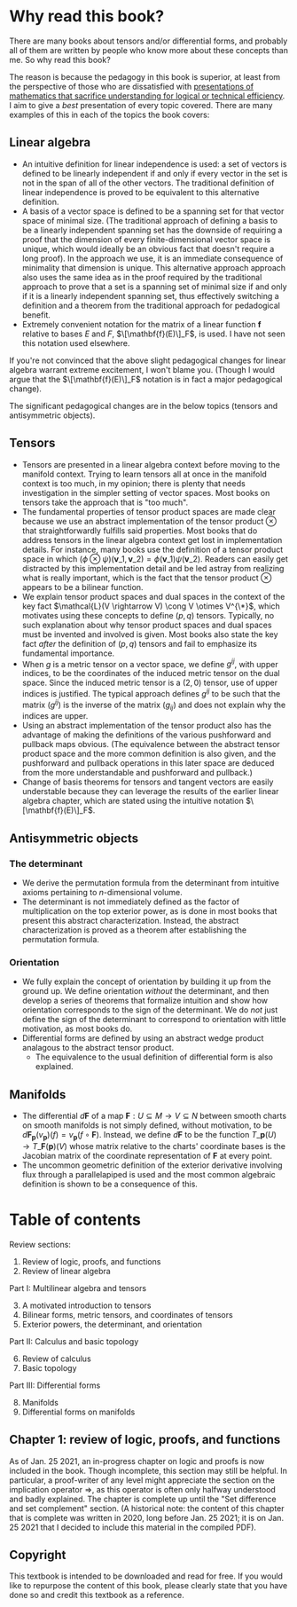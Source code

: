 # Why read this book?

There are many books about tensors and/or differential forms, and probably all of them are written by people who know more about these concepts than me. So why read this book?

The reason is because the pedagogy in this book is superior, at least from the perspective of those who are dissatisfied with [presentations of mathematics that sacrifice understanding for logical or technical efficiency](https://github.com/rossgk2/physmath?tab=readme-ov-file#the-dreaded-efficency-pedagogy). I aim to give a *best* presentation of every topic covered. There are many examples of this in each of the topics the book covers:

## Linear algebra

* An intuitive definition for linear independence is used: a set of vectors is defined to be linearly independent if and only if every vector in the set is not in the span of all of the other vectors. The traditional definition of linear independence is proved to be equivalent to this alternative definition.
* A basis of a vector space is defined to be a spanning set for that vector space of minimal size. (The traditional approach of defining a basis to be a linearly independent spanning set has the downside of requiring a proof that the dimension of every finite-dimensional vector space is unique, which would ideally be an obvious fact that doesn't require a long proof). In the approach we use, it is an immediate consequence of minimality that dimension is unique. This alternative approach approach also uses the same idea as in the proof required by the traditional approach to prove that a set is a spanning set of minimal size if and only if it is a linearly independent spanning set, thus effectively switching a definition and a theorem from the traditional approach for pedadogical benefit.
* Extremely convenient notation for the matrix of a linear function $\mathbf{f}$ relative to bases $E$ and $F$, $\[\mathbf{f}(E)\]_F$, is used. I have not seen this notation used elsewhere.

If you're not convinced that the above slight pedagogical changes for linear algebra warrant extreme excitement, I won't blame you. (Though I would argue that the $\[\mathbf{f}(E)\]_F$ notation is in fact a major pedagogical change).

The significant pedagogical changes are in the below topics (tensors and antisymmetric objects).

## Tensors
* Tensors are presented in a linear algebra context before moving to the manifold context. Trying to learn tensors all at once in the manifold context is too much, in my opinion; there is plenty that needs investigation in the simpler setting of vector spaces. Most books on tensors take the approach that is "too much".
* The fundamental properties of tensor product spaces are made clear because we use an abstract implementation of the tensor product $\otimes$ that straightforwardly fulfills said properties. Most books that do address tensors in the linear algebra context get lost in implementation details. For instance, many books use the definition of a tensor product space in which $(\phi \otimes \psi)(\mathbf{v}\_1, \mathbf{v}\_2) = \phi(\mathbf{v}\_1) \psi(\mathbf{v}\_2)$. Readers can easily get distracted by this implementation detail and be led astray from realizing what is really important, which is the fact that the tensor product $\otimes$ appears to be a bilinear function.
* We explain tensor product spaces and dual spaces in the context of the key fact $\mathcal{L}(V \rightarrow V) \cong V \otimes V^{\*}$, which motivates using these concepts to define $(p, q)$ tensors. Typically, no such explanation about why tensor product spaces and dual spaces must be invented and involved is given. Most books also state the key fact *after* the definition of $(p, q)$ tensors and fail to emphasize its fundamental importance.
* When $g$ is a metric tensor on a vector space, we define $g^{ij}$, with upper indices, to be the coordinates of the induced metric tensor on the dual space. Since the induced metric tensor is a $(2, 0)$ tensor, use of upper indices is justified. The typical approach defines $g^{ij}$ to be such that the matrix $(g^{ij})$ is the inverse of the matrix $(g_{ij})$ and does not explain why the indices are upper.
* Using an abstract implementation of the tensor product also has the advantage of making the definitions of the various pushforward and pullback maps obvious. (The equivalence between the abstract tensor product space and the more common definition is also given, and the pushforward and pullback operations in this later space are deduced from the more understandable and  pushforward and pullback.)
* Change of basis theorems for tensors and tangent vectors are easily understable because they can leverage the results of the earlier linear algebra chapter, which are stated using the intuitive notation $\[\mathbf{f}(E)\]_F$.

 ## Antisymmetric objects

 ### The determinant
* We derive the permutation formula from the determinant from intuitive axioms pertaining to $n$-dimensional volume.
* The determinant is not immediately defined as the factor of multiplication on the top exterior power, as is done in most books that present this abstract characterization. Instead, the abstract characterization is proved as a theorem after establishing the permutation formula.

### Orientation
* We fully explain the concept of orientation by building it up from the ground up. We define orientation *without* the determinant, and then develop a series of theorems that formalize intuition and show how orientation corresponds to the sign of the determinant. We do *not* just define the sign of the determinant to correspond to orientation with little motivation, as most books do.
* Differential forms are defined by using an abstract wedge product analagous to the abstract tensor product.
  * The equivalence to the usual definition of differential form is also explained.
 
## Manifolds
* The differential $d\mathbf{F}$ of a map $\mathbf{F}:U \subseteq M \rightarrow V \subseteq N$ between smooth charts on smooth manifolds is not simply defined, without motivation, to be $d\mathbf{F}_\mathbf{p}(v_\mathbf{p})(f) = v_\mathbf{p}(f \circ \mathbf{F})$. Instead, we define $d\mathbf{F}$ to be the function $T\_\mathbf{p}(U) \rightarrow T\_{\mathbf{F}(\mathbf{p})}(V)$ whose matrix relative to the charts' coordinate bases is the Jacobian matrix of the coordinate representation of $\mathbf{F}$ at every point.
* The uncommon geometric definition of the exterior derivative involving flux through a parallelapiped is used and the most common algebraic definition is shown to be a consequence of this.

# Table of contents

Review sections:

1. Review of logic, proofs, and functions
2. Review of linear algebra

Part I: Multilinear algebra and tensors

3. A motivated introduction to tensors
4. Bilinear forms, metric tensors, and coordinates of tensors
5. Exterior powers, the determinant, and orientation

Part II: Calculus and basic topology

6. Review of calculus
7. Basic topology

Part III: Differential forms

8. Manifolds
9. Differential forms on manifolds

## Chapter 1: review of logic, proofs, and functions

As of Jan. 25 2021, an in-progress chapter on logic and proofs is now included in the book. Though incomplete, this section may still be helpful. In particular, a proof-writer of any level might appreciate the section on the implication operator =>, as this operator is often only halfway understood and badly explained. The chapter is complete up until the "Set difference and set complement" section. (A historical note: the content of this chapter that is complete was written in 2020, long before Jan. 25 2021; it is on Jan. 25 2021 that I decided to include this material in the compiled PDF). 

## Copyright

This textbook is intended to be downloaded and read for free. If you would like to repurpose the content of this book, please clearly state that you have done so and credit this textbook as a reference.
